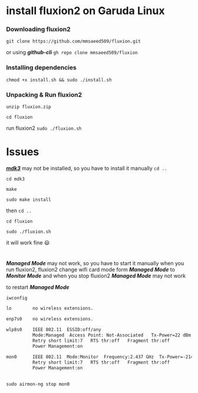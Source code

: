 # install fluxion2 on Garuda Linux


### Downloading fluxion2
`git clone https://github.com/mmsaeed509/fluxion.git`

or using ***github-cli*** `gh repo clone mmsaeed509/fluxion`

### Installing dependencies

`chmod +x install.sh && sudo ./install.sh`

### Unpacking & Run fluxion2

`unzip fluxion.zip`

`cd fluxion`

run fluxion2 `sudo ./fluxion.sh`

# Issues

***[mdk3](https://github.com/charlesxsh/mdk3-master)*** may not be installed, so you have to install it manually
`cd ..` 

`cd mdk3`

`make`

`sudo make install`

then `cd ..`


`cd fluxion`

`sudo ./fluxion.sh`

it will work fine :smiley:

#

***Managed Mode*** may not work, so you have to start it manually
when you run fluxion2, fluxion2 change wifi card mode form ***Managed Mode*** to ***Monitor Mode*** and when you stop fluxion2 ***Managed Mode*** may not work

to restart ***Managed Mode***

`iwconfig`

```bash
lo        no wireless extensions.

enp7s0    no wireless extensions.

wlp8s0    IEEE 802.11  ESSID:off/any  
          Mode:Managed  Access Point: Not-Associated   Tx-Power=22 dBm   
          Retry short limit:7   RTS thr:off   Fragment thr:off
          Power Management:on
          
mon0      IEEE 802.11  Mode:Monitor  Frequency:2.437 GHz  Tx-Power=-2147483648 dBm   
          Retry short limit:7   RTS thr:off   Fragment thr:off
          Power Management:on
          

```

`sudo airmon-ng stop mon0`






